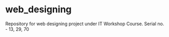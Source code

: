 # web_designing
Repository for web designing project under IT Workshop Course. Serial no.  -  13, 29, 70
